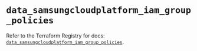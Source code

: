 # `data_samsungcloudplatform_iam_group_policies`

Refer to the Terraform Registry for docs: [`data_samsungcloudplatform_iam_group_policies`](https://registry.terraform.io/providers/samsungsdscloud/samsungcloudplatform/3.13.0/docs/data-sources/iam_group_policies).
